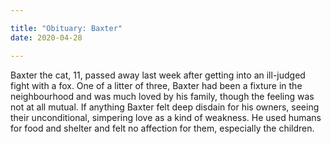 ```yaml
---

title: "Obituary: Baxter"
date: 2020-04-28

---
```


Baxter the cat, 11, passed away last week after getting into an ill-judged fight with a fox. One of a litter of three, Baxter had been a fixture in the neighbourhood and was much loved by his family, though the feeling was not at all mutual. If anything Baxter felt deep disdain for his owners, seeing their unconditional, simpering love as a kind of weakness. He used humans for food and shelter and felt no affection for them, especially the children. 